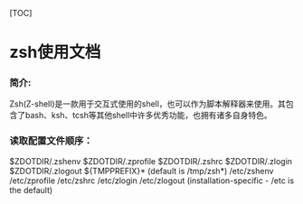 [TOC]

# zsh使用文档



### 简介: 
Zsh(Z-shell)是一款用于交互式使用的shell，也可以作为脚本解释器来使用。其包含了bash、ksh、tcsh等其他shell中许多优秀功能，也拥有诸多自身特色。

### 读取配置文件顺序：
$ZDOTDIR/.zshenv
$ZDOTDIR/.zprofile
$ZDOTDIR/.zshrc
$ZDOTDIR/.zlogin
$ZDOTDIR/.zlogout
${TMPPREFIX}* (default is /tmp/zsh*)
/etc/zshenv
/etc/zprofile
/etc/zshrc
/etc/zlogin
/etc/zlogout (installation-specific - /etc is the default)

